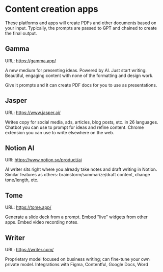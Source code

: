 # Content creation apps

These platforms and apps will create PDFs and other documents based on your input. Typically, the prompts are passed to
GPT and chained to create the final output.

## Gamma

URL: https://gamma.app/

A new medium for presenting ideas. Powered by AI.
Just start writing. Beautiful, engaging content with none of the formatting and design work.

Give it prompts and it can create PDF docs for you to use as presentations.

## Jasper

URL: https://www.jasper.ai/

Writes copy for social media, ads, articles, blog posts, etc. in 26 languages. Chatbot you can use to prompt for ideas
and refine content. Chrome extension you can use to write elsewhere on the web.

## Notion AI

URl: https://www.notion.so/product/ai

AI writer sits right where you already take notes and draft writing in Notion. Similar features as others: brainstorm/summarize/draft content, change tone/length, etc.


## Tome

URL: https://tome.app/

Generate a slide deck from a prompt. Embed "live" widgets from other apps. Embed video recording notes.


## Writer

URL: https://writer.com/

Proprietary model focused on business writing; can fine-tune your own private model. Integrations with Figma, Contentful, Google Docs, Word
